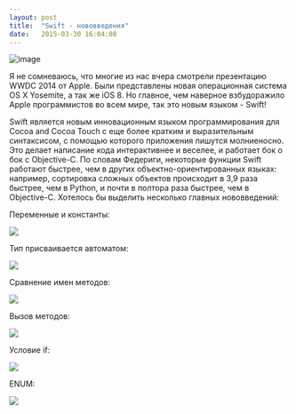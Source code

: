 ```yaml
---
layout: post
title:  "Swift - нововведения"
date:   2015-03-30 16:04:08
---
```

<img src="http://habrastorage.org/getpro/habr/post_images/9bc/404/1a9/9bc4041a9b7184a4c8cfd6521dde9fcb.png" alt="image"/>

Я не сомневаюсь, что многие из нас вчера смотрели презентацию WWDC 2014 от Apple. Были представлены новая операционная система OS X Yosemite, а так же iOS 8. Но главное, чем наверное взбудоражило Apple программистов во всем мире, так это новым языком - Swift!

Swift является новым инновационным языком программирования для Cocoa and Cocoa Touch с еще более кратким и выразительным синтаксисом, с помощью которого приложения пишутся молниеносно. Это делает написание кода интерактивнее и веселее, и работает бок о бок с Objective-C. По словам Федериги, некоторые функции Swift работают быстрее, чем в других объектно-ориентированных языках: например, сортировка сложных объектов происходит в 3,9 раза быстрее, чем в Python, и почти в полтора раза быстрее, чем в Objective-C. 
<habracut />
Хотелось бы выделить несколько главных нововведений:

Переменные и константы:

<img src="http://habrastorage.org/getpro/habr/post_images/dd3/e1f/024/dd3e1f024c894a887698c57a377fdbbe.jpg"/>

Тип присваивается автоматом:

<img src="http://habrastorage.org/getpro/habr/post_images/823/696/594/823696594995826252e488d255b9bf02.jpg"/>

Сравнение имен методов:

<img src="http://habrastorage.org/getpro/habr/post_images/54c/3b5/004/54c3b5004d09e7961e8a6d262364df16.jpg"/>

Вызов методов:

<img src="http://habrastorage.org/getpro/habr/post_images/afc/6e8/5d1/afc6e85d1bac3abc91aa698f33266161.jpg"/>

Условие if:

<img src="http://habrastorage.org/getpro/habr/post_images/2a5/eb4/6f4/2a5eb46f4343742b3c6e1f0cf7e4ddb2.jpg"/>

ENUM:

<img src="http://habrastorage.org/getpro/habr/post_images/80e/7b3/247/80e7b32472006e4368ad38285184205c.jpg"/>
